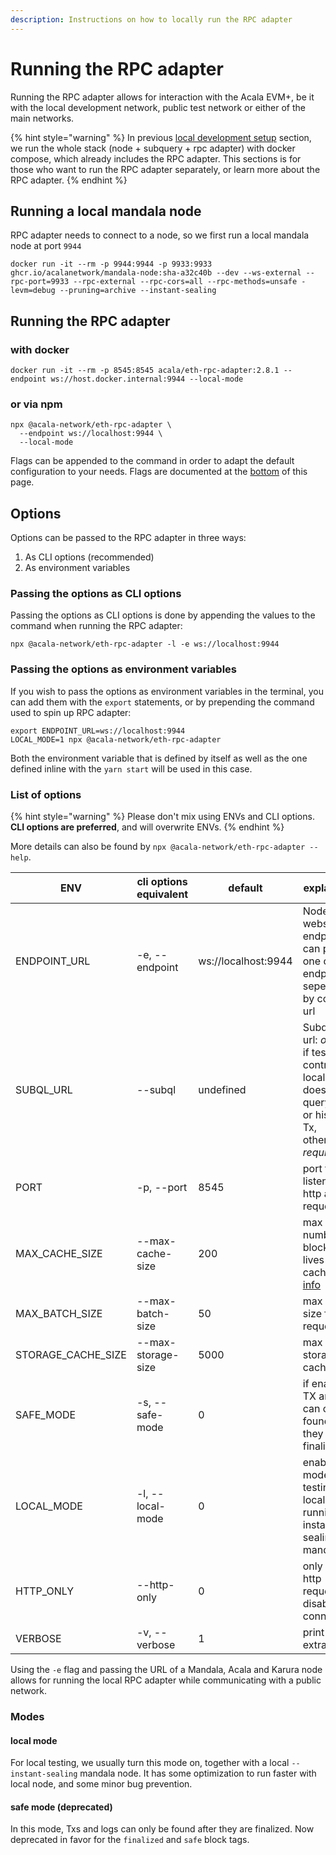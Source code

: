 ```yaml
---
description: Instructions on how to locally run the RPC adapter
---
```


# Running the RPC adapter

Running the RPC adapter allows for interaction with the Acala EVM+, be it with the local development network, public test network or either of the main networks.

{% hint style="warning" %}
In previous [local development setup](../../network/network-setup/local-development-network.md) section, we run the whole stack (node + subquery + rpc adapter) with docker compose, which already includes the RPC adapter. This sections is for those who want to run the RPC adapter separately, or learn more about the RPC adapter.
{% endhint %}

## Running a local mandala node
RPC adapter needs to connect to a node, so we first run a local mandala node at port `9944`
```
docker run -it --rm -p 9944:9944 -p 9933:9933 ghcr.io/acalanetwork/mandala-node:sha-a32c40b --dev --ws-external --rpc-port=9933 --rpc-external --rpc-cors=all --rpc-methods=unsafe -levm=debug --pruning=archive --instant-sealing
```

## Running the RPC adapter
### with docker
```
docker run -it --rm -p 8545:8545 acala/eth-rpc-adapter:2.8.1 --endpoint ws://host.docker.internal:9944 --local-mode
```

### or via npm
```
npx @acala-network/eth-rpc-adapter \
  --endpoint ws://localhost:9944 \
  --local-mode
```

Flags can be appended to the command in order to adapt the default configuration to your needs. Flags are documented at the [bottom](running-the-rpc-adapter.md#list-of-options) of this page.
## Options

Options can be passed to the RPC adapter in three ways:

1. As CLI options (recommended)
2. As environment variables

### Passing the options as CLI options

Passing the options as CLI options is done by appending the values to the command when running the RPC adapter:

```
npx @acala-network/eth-rpc-adapter -l -e ws://localhost:9944
```

### Passing the options as environment variables

If you wish to pass the options as environment variables in the terminal, you can add them with the `export` statements, or by prepending the command used to spin up RPC adapter:

```
export ENDPOINT_URL=ws://localhost:9944
LOCAL_MODE=1 npx @acala-network/eth-rpc-adapter
```

Both the environment variable that is defined by itself as well as the one defined inline with the `yarn start` will be used in this case.

### List of options

{% hint style="warning" %}
Please don't mix using ENVs and CLI options. **CLI options are preferred**, and will overwrite ENVs.
{% endhint %}

More details can also be found by `npx @acala-network/eth-rpc-adapter --help`.

| ENV                | cli options equivalent | default             | explanation                                                                                             |
|--------------------|------------------------|---------------------|---------------------------------------------------------------------------------------------------------|
| ENDPOINT_URL       | -e, --endpoint         | ws://localhost:9944 | Node websocket endpoint(s): can provide one or more endpoints, seperated by comma url        |
| SUBQL_URL          | --subql                | undefined           | Subquery url: *optional* if testing contracts locally that doesn\'t query logs or historical Tx, otherwise *required* |
| PORT               | -p, --port             | 8545                | port to listen for http and ws requests                                    |
| MAX_CACHE_SIZE     | --max-cache-size       | 200                 | max number of blocks that lives in the cache [more info](https://evmdocs.acala.network/network/network) |
| MAX_BATCH_SIZE     | --max-batch-size       | 50                  | max batch size for RPC request                                                                          |
| STORAGE_CACHE_SIZE | --max-storage-size     | 5000                | max storage cache size                                                                                  |
| SAFE_MODE          | -s, --safe-mode        | 0                   | if enabled, TX and logs can only be found after they are finalized                                      |
| LOCAL_MODE         | -l, --local-mode       | 0                   | enable this mode when testing with locally running instant-sealing mandala                              |
| HTTP_ONLY          | --http-only            | 0                   | only allow http requests, disable ws connections                  |
| VERBOSE            | -v, --verbose          | 1                   | print some extra info                                                                                   |

Using the `-e` flag and passing the URL of a Mandala, Acala and Karura node allows for running the local RPC adapter while communicating with a public network.

### Modes
#### local mode
For local testing, we usually turn this mode on, together with a local `--instant-sealing` mandala node. It has some optimization to run faster with local node, and some minor bug prevention.

#### safe mode (deprecated)
In this mode, Txs and logs can only be found after they are finalized. Now deprecated in favor for the `finalized` and `safe` block tags.
